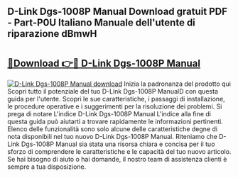 ## D-Link Dgs-1008P Manual Download gratuit PDF - Part-P0U Italiano Manuale dell'utente di riparazione dBmwH

# <h2><a href="http://df9jxr.blite.top/?on=D-Link+Dgs-1008P+Manual">🔗Download 👉🔴 D-Link Dgs-1008P Manual</a></h2>

[![D-Link Dgs-1008P Manual download](https://i.imgur.com/lujVjoI.png)](http://df9jxr.blite.top/?on=D-Link+Dgs-1008P+Manual)
Inizia la padronanza del prodotto qui Scopri tutto il potenziale del tuo D-Link Dgs-1008P ManualD con questa guida per l'utente. Scopri le sue caratteristiche, i passaggi di installazione, le procedure operative e i suggerimenti per la risoluzione dei problemi. Si prega di notare L'indice D-Link Dgs-1008P Manual L'indice alla fine di questa guida può aiutarti a trovare rapidamente le informazioni pertinenti. Elenco delle funzionalità sono solo alcune delle caratteristiche degne di nota disponibili nel tuo nuovo D-Link Dgs-1008P Manual. Riteniamo che D-Link Dgs-1008P Manual sia stata una risorsa chiara e concisa per il tuo sforzo di comprendere le caratteristiche e le capacità del tuo nuovo articolo. Se hai bisogno di aiuto o hai domande, il nostro team di assistenza clienti è sempre a tua disposizione.

